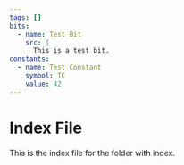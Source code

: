 ```yaml
---
tags: []
bits:
  - name: Test Bit
    src: |
      This is a test bit.
constants:
  - name: Test Constant
    symbol: TC
    value: 42
---
```


# Index File

This is the index file for the folder with index.
